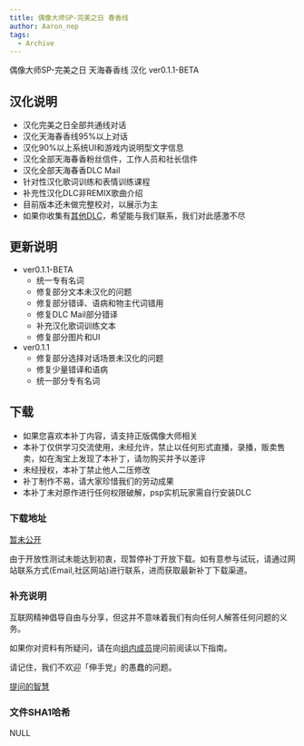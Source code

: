 ```yaml
---
title: 偶像大师SP-完美之日 春香线
author: Aaron_nep
tags:
  - Archive
---
```


偶像大师SP-完美之日 天海春香线 汉化 ver0.1.1-BETA 

## 汉化说明

- 汉化完美之日全部共通线对话
- 汉化天海春香线95%以上对话
- 汉化90%以上系统UI和游戏内说明型文字信息
- 汉化全部天海春香粉丝信件，工作人员和社长信件
- 汉化全部天海春香DLC Mail
- 针对性汉化歌词训练和表情训练课程
- 补充性汉化DLC非REMIX歌曲介绍
- 目前版本还未做完整校对，以展示为主
- 如果你收集有[其他DLC](https://imas-sp.com/resort/)，希望能与我们联系，我们对此感激不尽

## 更新说明

- ver0.1.1-BETA
  - 统一专有名词
  - 修复部分文本未汉化的问题
  - 修复部分错译、语病和物主代词错用
  - 修复DLC Mail部分错译
  - 补充汉化歌词训练文本
  - 修复部分图片和UI
- ver0.1.1
  - 修复部分选择对话场景未汉化的问题
  - 修复少量错译和语病
  - 统一部分专有名词

## 下载

- 如果您喜欢本补丁内容，请支持正版偶像大师相关
- 本补丁仅供学习交流使用，未经允许，禁止以任何形式直播，录播，贩卖售卖，如在淘宝上发现了本补丁，请勿购买并予以差评
- 未经授权，本补丁禁止他人二压修改
- 补丁制作不易，请大家珍惜我们的劳动成果
- 本补丁未对原作进行任何权限破解，psp实机玩家需自行安装DLC

### 下载地址

[暂未公开]()

由于开放性测试未能达到初衷，现暂停补丁开放下载。如有意参与试玩，请通过网站联系方式(Email,社区网站)进行联系，进而获取最新补丁下载渠道。

### 补充说明

互联网精神倡导自由与分享，但这并不意味着我们有向任何人解答任何问题的义务。

如果你对资料有所疑问，请在向[组内成员](https://imas-sp.com/team/)提问前阅读以下指南。

请记住，我们不欢迎「伸手党」的愚蠢的问题。

[提问的智慧](https://imas-sp.com/2023/02/01/FAQ.html)

### 文件SHA1哈希

NULL
